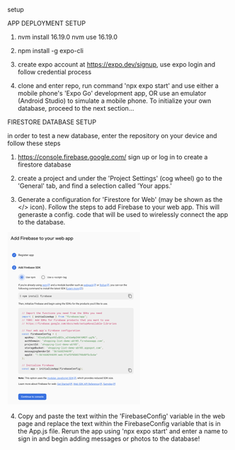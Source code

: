 setup

APP DEPLOYMENT SETUP

1.  nvm install 16.19.0
    nvm use 16.19.0
2.  npm install -g expo-cli
3.  create expo account at https://expo.dev/signup, use
    expo login and follow credential process

4.  clone and enter repo, run command 'npx expo start' and use either a mobile phone's 'Expo Go' development app, OR use an emulator (Android Studio) to simulate a mobile phone. To initialize your own database, proceed to the next section...

FIRESTORE DATABASE SETUP

in order to test a new database, enter the repository on your device and follow these steps

1. https://console.firebase.google.com/ sign up or log in to create a firestore database

2. create a project and under the 'Project Settings' (cog wheel) go to the 'General' tab, and find a selection called 'Your apps.'

3. Generate a configuration for 'Firestore for Web' (may be shown as the </> icon). Follow the steps to add Firebase to your web app. This will generaste a config. code that will be used to wirelessly connect the app to the database.

![Alt text](image.png)

4. Copy and paste the text within the 'FirebaseConfig' variable in the web page and replace the text within the FirebaseConfig variable that is in the App.js file. Rerun the app using 'npx expo start' and enter a name to sign in and begin adding messages or photos to the database!
